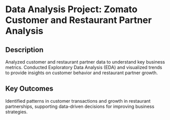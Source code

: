 # Data Analysis Project: Zomato Customer and Restaurant Partner Analysis  

## Description

Analyzed customer and restaurant partner data to understand key business metrics. Conducted Exploratory Data Analysis (EDA) and visualized trends to provide insights on customer behavior and restaurant partner growth.  

## Key Outcomes

Identified patterns in customer transactions and growth in restaurant partnerships, supporting data-driven decisions for improving business strategies.
